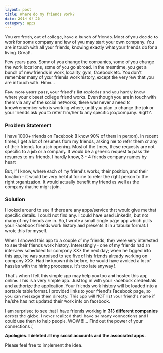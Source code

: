 ```yaml
---
layout: post
title: Where do my friends work?
date: 2014-04-28
category: apps
---
```


You are fresh, out of college, have a bunch of friends. Most of you decide to work for some company and few of you may start your own company. You are in touch with all your friends, knowing exactly what your friends do for a living. Great!.
 
Few years pass. Some of you change the companies, some of you change the work locations, some of you go abroad. In the meantime, you get a bunch of new friends in work, locality, gym, facebook etc. You don't remember many of your friends work history, except the very few that you are in touch with. Hmm...

Few more years pass, your friend's list explodes and you hardly know where your closest college friend works. Even though you are in touch with them via any of the social networks, there was never a need to know/remember who is working where, until you plan to change the job or your friends ask you to refer him/her to any specific job/company. Right?. 

### Problem Statement

I have 1000+ friends on Facebook (I know 90% of them in person). In recent times, I get a lot of resumes from my friends, asking me to refer them or any of their friends for a job opening. Most of the times, these requests are not specific to a job or a company. It would be a generic request to pass the resumes to my friends. I hardly know, 3 - 4 friends company names by heart.  

But, If I know, where each of my friend's works, their position, and their location - it would be very helpful for me to refer the right person to the right organization. It would actually benefit my friend as well as the company that he might join. 

### Solution

I looked around to see if there are any apps/service that would give me that specific details. I could not find any. I could have used LinkedIn, but not many of my friends are in. So, I wrote a small single page app which pulls your Facebook friends work history and presents it in a tabular format. I wrote this for myself.  

When I showed this app to a couple of my friends, they were very interested to see their friends work history. Interestingly - one of my friends had an interview scheduled for company XXX the next day; when he logged into this app, he was surprised to see five of his friends already working on company XXX. Had he known this before, he would have avoided a lot of hassles with the hiring processes. It's too late anyway !.

That's when I felt this simple app may help you too and hosted this app online. This is a very simple app. Just log in with your Facebook credentials and authorize the application. Your friends work history will be loaded into a sortable table format. I provided links to your friend's Facebook page, so you can message them directly. This app will NOT list your friend's name if he/she has not updated their work info on facebook. 

I am surprised to see that I have friends working in **313 different companies** across the globe. I never realized that I have so many connections and I could use them to help people. WOW !!!... Find out the power of your connections :)

**Apologies. I deleted all my social accounts and the associated apps.**

Please feel free to implement the idea.
